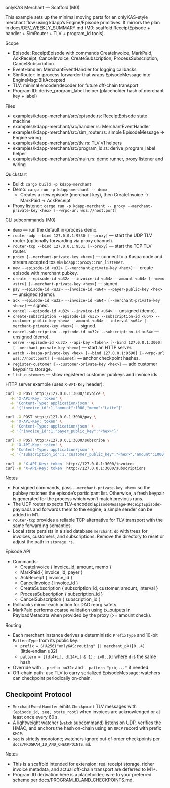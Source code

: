 onlyKAS Merchant — Scaffold (M0)

This example sets up the minimal moving parts for an onlyKAS-style merchant flow using kdapp’s Engine/Episode primitives. It mirrors the plan in docs/DEV_WEEKLY_SUMMARY.md (M0: scaffold ReceiptEpisode + handler + SimRouter + TLV + program_id tools).

Scope
- Episode: ReceiptEpisode with commands CreateInvoice, MarkPaid, AckReceipt, CancelInvoice, CreateSubscription, ProcessSubscription, CancelSubscription
- EventHandler: MerchantEventHandler for logging callbacks
- SimRouter: in-process forwarder that wraps EpisodeMessage into EngineMsg::BlkAccepted
- TLV: minimal encoder/decoder for future off-chain transport
- Program ID: derive_program_label helper (placeholder hash of merchant key + label)

Files
- examples/kdapp-merchant/src/episode.rs: ReceiptEpisode state machine
- examples/kdapp-merchant/src/handler.rs: MerchantEventHandler
- examples/kdapp-merchant/src/sim_router.rs: simple EpisodeMessage → Engine wiring
- examples/kdapp-merchant/src/tlv.rs: TLV v1 helpers
- examples/kdapp-merchant/src/program_id.rs: derive_program_label helper
- examples/kdapp-merchant/src/main.rs: demo runner, proxy listener and wiring

Quickstart
- Build: `cargo build -p kdapp-merchant`
- Demo: `cargo run -p kdapp-merchant -- demo`
  - Creates a new episode (merchant key), then CreateInvoice → MarkPaid → AckReceipt
- Proxy listener: `cargo run -p kdapp-merchant -- proxy --merchant-private-key <hex> [--wrpc-url wss://host:port]`

CLI subcommands (M0)
- `demo` — run the default in-process demo.
- `router-udp --bind 127.0.0.1:9530 [--proxy]` — start the UDP TLV router (optionally forwarding via proxy channel).
- `router-tcp --bind 127.0.0.1:9531 [--proxy]` — start the TCP TLV router.
- `proxy [--merchant-private-key <hex>]` — connect to a Kaspa node and stream accepted txs via `kdapp::proxy::run_listener`.
- `new --episode-id <u32> [--merchant-private-key <hex>]` — create episode with merchant pubkey.
- `create --episode-id <u32> --invoice-id <u64> --amount <u64> [--memo <str>] [--merchant-private-key <hex>]` — signed.
- `pay --episode-id <u32> --invoice-id <u64> --payer-public-key <hex>` — unsigned (demo).
- `ack --episode-id <u32> --invoice-id <u64> [--merchant-private-key <hex>]` — signed.
- `cancel --episode-id <u32> --invoice-id <u64>` — unsigned (demo).
- `create-subscription --episode-id <u32> --subscription-id <u64> --customer-public-key <hex> --amount <u64> --interval <u64> [--merchant-private-key <hex>]` — signed.
- `cancel-subscription --episode-id <u32> --subscription-id <u64>` — unsigned (demo).
- `serve --episode-id <u32> --api-key <token> [--bind 127.0.0.1:3000] [--merchant-private-key <hex>]` — start an HTTP server.
- `watch --kaspa-private-key <hex> [--bind 127.0.0.1:9590] [--wrpc-url wss://host:port] [--mainnet]` — anchor checkpoint hashes.
- `register-customer [--customer-private-key <hex>]` — add customer keypair to storage.
- `list-customers` — show registered customer pubkeys and invoice ids.

HTTP server example (uses `X-API-Key` header):

```sh
curl -X POST http://127.0.0.1:3000/invoice \
  -H 'X-API-Key: token' \
  -H 'Content-Type: application/json' \
  -d '{"invoice_id":1,"amount":1000,"memo":"Latte"}'

curl -X POST http://127.0.0.1:3000/pay \
  -H 'X-API-Key: token' \
  -H 'Content-Type: application/json' \
  -d '{"invoice_id":1,"payer_public_key":"<hex>"}'

curl -X POST http://127.0.0.1:3000/subscribe \
  -H 'X-API-Key: token' \
  -H 'Content-Type: application/json' \
  -d '{"subscription_id":1,"customer_public_key":"<hex>","amount":1000,"interval":3600}'

curl -H 'X-API-Key: token' http://127.0.0.1:3000/invoices
curl -H 'X-API-Key: token' http://127.0.0.1:3000/subscriptions
```

Notes
- For signed commands, pass `--merchant-private-key <hex>` so the pubkey matches the episode’s participant list. Otherwise, a fresh keypair is generated for the process which won’t match previous runs.
- The UDP router expects TLV-encoded `EpisodeMessage<ReceiptEpisode>` payloads and forwards them to the engine; a simple sender can be added in M1.
- `router-tcp` provides a reliable TCP alternative for TLV transport with the same forwarding semantics.
- Local state persists in a sled database `merchant.db` with trees for invoices, customers, and subscriptions. Remove the directory to reset or adjust the path in `storage.rs`.

Episode API
- Commands:
  - CreateInvoice { invoice_id, amount, memo }
  - MarkPaid { invoice_id, payer }
  - AckReceipt { invoice_id }
  - CancelInvoice { invoice_id }
  - CreateSubscription { subscription_id, customer, amount, interval }
  - ProcessSubscription { subscription_id }
  - CancelSubscription { subscription_id }
- Rollbacks mirror each action for DAG reorg safety.
- MarkPaid performs coarse validation using tx_outputs in PayloadMetadata when provided by the proxy (>= amount check).

Routing
- Each merchant instance derives a deterministic `PrefixType` and 10-bit `PatternType` from its public key:
  - `prefix = SHA256("onlyKAS:routing" || merchant_pk)[0..4]` (little‑endian u32)
  - `pattern = [(d[4+i], d[14+i] & 1); i=0..9]` where `d` is the same hash
- Override with `--prefix <u32>` and `--pattern "p:b,..."` if needed.
- Off-chain path: use TLV to carry serialized EpisodeMessage; watchers can checkpoint periodically on-chain.

## Checkpoint Protocol
- `MerchantEventHandler` emits `Checkpoint` TLV messages with `{episode_id, seq, state_root}` when invoices are acknowledged
  or at least once every 60 s.
- A lightweight watcher (`watch` subcommand) listens on UDP, verifies the HMAC, and anchors the hash on-chain using an
  `OKCP` record with prefix `KMCP`.
- `seq` is strictly monotone; watchers ignore out‑of‑order checkpoints per `docs/PROGRAM_ID_AND_CHECKPOINTS.md`.

Notes
- This is a scaffold intended for extension: real receipt storage, richer invoice metadata, and actual off-chain transport are deferred to M1+.
- Program ID derivation here is a placeholder; wire to your preferred scheme per docs/PROGRAM_ID_AND_CHECKPOINTS.md.
